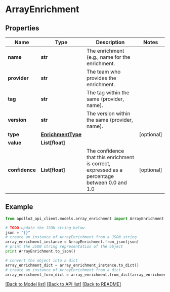 # ArrayEnrichment


## Properties
Name | Type | Description | Notes
------------ | ------------- | ------------- | -------------
**name** | **str** | The enrichment (e.g., name for the enrichment. | 
**provider** | **str** | The team who provides the enrichment. | 
**tag** | **str** | The tag within the same (provider, name). | 
**version** | **str** | The version within the same (provider, name). | 
**type** | [**EnrichmentType**](EnrichmentType.md) |  | [optional] 
**value** | **List[float]** |  | 
**confidence** | **List[float]** | The confidence that this enrichment is correct, expressed as a percentage between 0.0 and 1.0 | [optional] 

## Example

```python
from apollo2_api_client.models.array_enrichment import ArrayEnrichment

# TODO update the JSON string below
json = "{}"
# create an instance of ArrayEnrichment from a JSON string
array_enrichment_instance = ArrayEnrichment.from_json(json)
# print the JSON string representation of the object
print ArrayEnrichment.to_json()

# convert the object into a dict
array_enrichment_dict = array_enrichment_instance.to_dict()
# create an instance of ArrayEnrichment from a dict
array_enrichment_form_dict = array_enrichment.from_dict(array_enrichment_dict)
```
[[Back to Model list]](../README.md#documentation-for-models) [[Back to API list]](../README.md#documentation-for-api-endpoints) [[Back to README]](../README.md)


